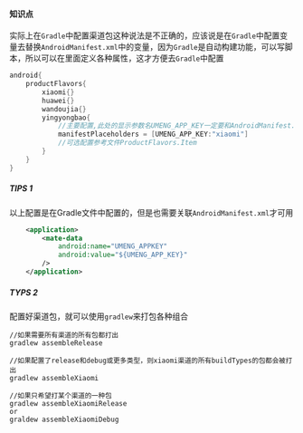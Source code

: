 #### 知识点
实际上在`Gradle`中配置渠道包这种说法是不正确的，应该说是在`Gradle`中配置变量去替换`AndroidManifest.xml`中的变量，因为`Gradle`是自动构建功能，可以写脚本，所以可以在里面定义各种属性，这才方便去`Gradle`中配置

```gradle
android{
    productFlavors{
        xiaomi{}
        huawei{}
        wandoujia{}
        yingyongbao{
            //主要配置,此处的显示参数名UMENG_APP_KEY一定要和AndroidManifest.xml中的value一致
            manifestPlaceholders = [UMENG_APP_KEY:"xiaomi"] 
            //可选配置参考文件ProductFlavors.Item
        }
    }
}
```
##### TIPS 1
以上配置是在Gradle文件中配置的，但是也需要关联`AndroidManifest.xml`才可用
```xml
    <application>
        <mate-data
            android:name="UMENG_APPKEY"
            android:value="${UMENG_APP_KEY}"
        />
    </application>
```

##### TYPS 2
配置好渠道包，就可以使用`gradlew`来打包各种组合
```gralde
//如果需要所有渠道的所有包都打出
gradlew assembleRelease

//如果配置了release和debug或更多类型，则xiaomi渠道的所有buildTypes的包都会被打出
gradlew assembleXiaomi   

//如果只希望打某个渠道的一种包
gradlew assembleXiaomiRelease
or
graldew assembleXiaomiDebug
```
